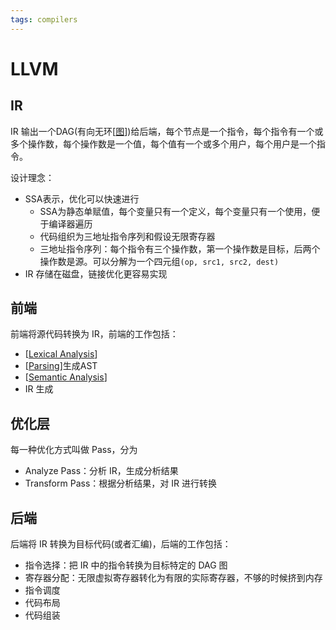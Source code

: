 ```yaml
---
tags: compilers
---
```

# LLVM

## IR

IR 输出一个DAG(有向无环[[图]])给后端，每个节点是一个指令，每个指令有一个或多个操作数，每个操作数是一个值，每个值有一个或多个用户，每个用户是一个指令。

设计理念：

- SSA表示，优化可以快速进行
  - SSA为静态单赋值，每个变量只有一个定义，每个变量只有一个使用，便于编译器遍历
  - 代码组织为三地址指令序列和假设无限寄存器
  - 三地址指令序列：每个指令有三个操作数，第一个操作数是目标，后两个操作数是源。可以分解为一个四元组`(op, src1, src2, dest)`
- IR 存储在磁盘，链接优化更容易实现

## 前端

前端将源代码转换为 IR，前端的工作包括：

- [[Lexical Analysis]]
- [[Parsing]]生成AST
- [[Semantic Analysis]]
- IR 生成

## 优化层

每一种优化方式叫做 Pass，分为

- Analyze Pass：分析 IR，生成分析结果
- Transform Pass：根据分析结果，对 IR 进行转换

## 后端

后端将 IR 转换为目标代码(或者汇编)，后端的工作包括：

- 指令选择：把 IR 中的指令转换为目标特定的 DAG 图
- 寄存器分配：无限虚拟寄存器转化为有限的实际寄存器，不够的时候挤到内存
- 指令调度
- 代码布局
- 代码组装

[//begin]: # "Autogenerated link references for markdown compatibility"
[图]: ../../algorithm/data_structure/图.md "图"
[Lexical Analysis]: <../procedure/Lexical Analysis.md> "词法分析"
[Parsing]: ../procedure/Parsing.md "语法分析"
[Semantic Analysis]: <../procedure/Semantic Analysis.md> "语义分析"
[//end]: # "Autogenerated link references"
